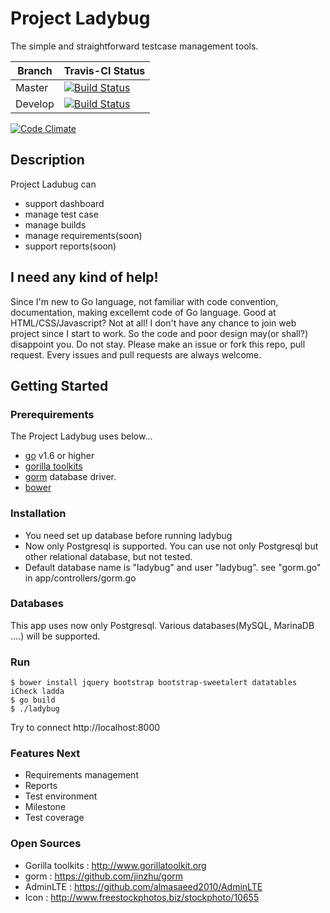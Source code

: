 # Project Ladybug 

The simple and straightforward testcase management tools.

Branch | Travis-CI Status
-------|-----------------|
Master | [![Build Status](https://secure.travis-ci.org/wisedog/ladybug.svg?branch=master)](http://travis-ci.org/wisedog/ladybug)
Develop | [![Build Status](https://secure.travis-ci.org/wisedog/ladybug.svg?branch=develop)](http://travis-ci.org/wisedog/ladybug)

[![Code Climate](https://codeclimate.com/github/wisedog/ladybug/badges/gpa.svg)](https://codeclimate.com/github/wisedog/ladybug)

## Description

Project Ladubug can 

* support dashboard
* manage test case
* manage builds
* manage requirements(soon)
* support reports(soon)

## I need any kind of help! 

Since I'm new to Go language, not familiar with code convention, documentation, making excellemt code of Go language. Good at HTML/CSS/Javascript? Not at all! I don't have any chance to join web project since I start to work. So the code and poor design may(or shall?) disappoint you. Do not stay. Please make an issue or fork this repo, pull request. Every issues and pull requests are always welcome.

## Getting Started

### Prerequirements

The Project Ladybug uses below... 

* [go](http://www.golang.org) v1.6 or higher
* [gorilla toolkits](http://www.gorillatoolkit.org)
* [gorm](https://github.com/jinzhu/gorm) database driver.
* [bower](http://www.wwwwwwww.org)  

### Installation

* You need set up database before running ladybug
* Now only Postgresql is supported. You can use not only Postgresql but other relational database, but not tested. 
* Default database name is "ladybug" and user "ladybug". see "gorm.go" in app/controllers/gorm.go

### Databases

This app uses now only Postgresql. Various databases(MySQL, MarinaDB ....) will be supported. 

### Run

```
$ bower install jquery bootstrap bootstrap-sweetalert datatables iCheck ladda 
$ go build
$ ./ladybug 
```

Try to connect http://localhost:8000

### Features Next

* Requirements management
* Reports
* Test environment
* Milestone
* Test coverage

### Open Sources
* Gorilla toolkits : http://www.gorillatoolkit.org
* gorm : https://github.com/jinzhu/gorm
* AdminLTE : https://github.com/almasaeed2010/AdminLTE
* Icon : http://www.freestockphotos.biz/stockphoto/10655